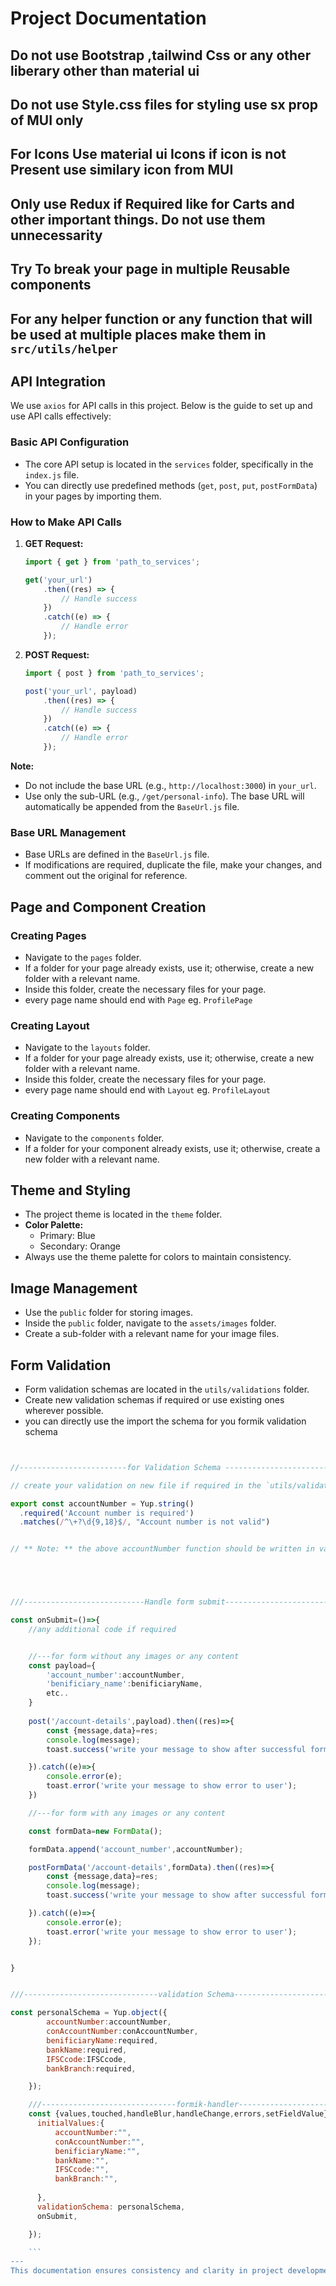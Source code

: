 # Project Documentation

## Do not use Bootstrap ,tailwind Css or any other liberary other than material ui
## Do not use Style.css files for styling use sx prop of MUI only
## For Icons Use material ui Icons if icon is not Present use similary icon from MUI
## Only use Redux if Required like for Carts and other important things. Do not use them unnecessarity
## Try To break your page in multiple Reusable components 
## For any helper function or any function that will be used at multiple places make them in `src/utils/helper`


## API Integration
We use `axios` for API calls in this project. Below is the guide to set up and use API calls effectively:

### Basic API Configuration
- The core API setup is located in the `services` folder, specifically in the `index.js` file.
- You can directly use predefined methods (`get`, `post`, `put`, `postFormData`) in your pages by importing them.

### How to Make API Calls
1. **GET Request:**
   ```javascript
   import { get } from 'path_to_services';
   
   get('your_url')
       .then((res) => {
           // Handle success
       })
       .catch((e) => {
           // Handle error
       });
   ```

2. **POST Request:**
   ```javascript
   import { post } from 'path_to_services';
   
   post('your_url', payload)
       .then((res) => {
           // Handle success
       })
       .catch((e) => {
           // Handle error
       });
   ```

**Note:**
- Do not include the base URL (e.g., `http://localhost:3000`) in `your_url`.
- Use only the sub-URL (e.g., `/get/personal-info`). The base URL will automatically be appended from the `BaseUrl.js` file.

### Base URL Management
- Base URLs are defined in the `BaseUrl.js` file.
- If modifications are required, duplicate the file, make your changes, and comment out the original for reference.

## Page and Component Creation

### Creating Pages
- Navigate to the `pages` folder.
- If a folder for your page already exists, use it; otherwise, create a new folder with a relevant name.
- Inside this folder, create the necessary files for your page.
- every page name should end with `Page` eg. `ProfilePage`

### Creating Layout
- Navigate to the `layouts` folder.
- If a folder for your page already exists, use it; otherwise, create a new folder with a relevant name.
- Inside this folder, create the necessary files for your page.
- every page name should end with `Layout` eg. `ProfileLayout`

### Creating Components
- Navigate to the `components` folder.
- If a folder for your component already exists, use it; otherwise, create a new folder with a relevant name.

## Theme and Styling
- The project theme is located in the `theme` folder.
- **Color Palette:**
  - Primary: Blue
  - Secondary: Orange
- Always use the theme palette for colors to maintain consistency.

## Image Management
- Use the `public` folder for storing images.
- Inside the `public` folder, navigate to the `assets/images` folder.
- Create a sub-folder with a relevant name for your image files.

## Form Validation
- Form validation schemas are located in the `utils/validations` folder.
- Create new validation schemas if required or use existing ones wherever possible.
- you can directly use the import the schema for you formik validation schema

```javascript


//------------------------for Validation Schema -----------------------------

// create your validation on new file if required in the `utils/validations` folder ----------

export const accountNumber = Yup.string()       
  .required('Account number is required')
  .matches(/^\+?\d{9,18}$/, "Account number is not valid")


// ** Note: ** the above accountNumber function should be written in validation folder in existing index or new file and then imported to your page





///---------------------------Handle form submit-------------------------------------

const onSubmit=()=>{
    //any additional code if required


    //---for form without any images or any content
    const payload={
        'account_number':accountNumber,
        'benificiary_name':benificiaryName,
        etc..
    }
    
    post('/account-details',payload).then((res)=>{
        const {message,data}=res;
        console.log(message);
        toast.success('write your message to show after successful form submit ');

    }).catch((e)=>{
        console.error(e);
        toast.error('write your message to show error to user');
    })

    //---for form with any images or any content

    const formData=new FormData();

    formData.append('account_number',accountNumber);

    postFormData('/account-details',formData).then((res)=>{
        const {message,data}=res;
        console.log(message);
        toast.success('write your message to show after successful form submit ');

    }).catch((e)=>{
        console.error(e);
        toast.error('write your message to show error to user');
    });


}


///------------------------------validation Schema-------------------------------------------------     

const personalSchema = Yup.object({
        accountNumber:accountNumber,
        conAccountNumber:conAccountNumber,
        benificiaryName:required,
        bankName:required,
        IFSCcode:IFSCcode,
        bankBranch:required,

    });

    ///------------------------------formik-handler-------------------------------------------------     
    const {values,touched,handleBlur,handleChange,errors,setFieldValue}=useFormik({
      initialValues:{
          accountNumber:"",
          conAccountNumber:"",
          benificiaryName:"",
          bankName:"",
          IFSCcode:"",
          bankBranch:"",
          
      },
      validationSchema: personalSchema,
      onSubmit,

    });

    ```
---
This documentation ensures consistency and clarity in project development. For further queries, feel free to refer to the respective folders and files mentioned above.

